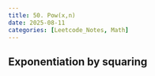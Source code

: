 ```yaml
---
title: 50. Pow(x,n)
date: 2025-08-11
categories: [Leetcode_Notes, Math]
---
```

## Exponentiation by squaring